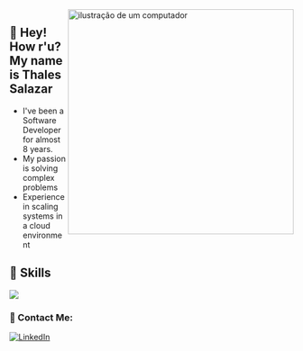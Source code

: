 <img src="https://raw.githubusercontent.com/MicaelliMedeiros/micaellimedeiros/master/image/computer-illustration.png" alt="ilustração de um computador" min-width="400px" max-width="400px" width="400px" align="right">

## 🖖 Hey! How r'u? My name is <strong>Thales Salazar</strong>
- I've been a Software Developer for almost 8 years.
- My passion is solving complex problems
- Experience in scaling systems in a cloud environment


## 🚀 Skills

<p align="left">
  <a href="https://skillicons.dev">
    <img src="https://skillicons.dev/icons?i=php,laravel,css,sass,vue,nodejs,ts,postgresql,mysql,mongodb,gcp,docker,redis" />
  </a>
</p>


### 📱 Contact Me:
<p align="left">
  <a href="https://www.linkedin.com/in/thalessalazarp/" title="LinkedIn">
  <img src="https://img.shields.io/badge/-Linkedin-0e76a8?style=flat-square&logo=Linkedin&logoColor=white&link=/" alt="LinkedIn"/></a>
</p>
